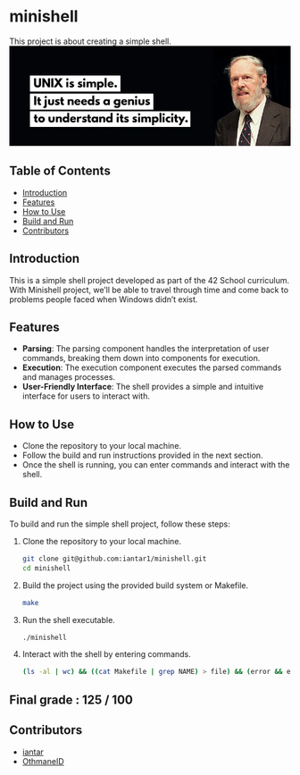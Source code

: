 # minishell
This project is about creating a simple shell.
![Dennis Ritchie](images/Dennis_Ritchie.webp)

## Table of Contents
- [Introduction](#introduction)
- [Features](#features)
- [How to Use](#how-to-use)
- [Build and Run](#build-and-run)
- [Contributors](#contributors)

## Introduction

This is a simple shell project developed as part of the 42 School curriculum.
With Minishell project, we’ll be able to travel through time and come back to problems people faced when Windows didn’t exist.

## Features
- **Parsing**: The parsing component handles the interpretation of user commands, breaking them down into components for execution.
- **Execution**: The execution component executes the parsed commands and manages processes.
- **User-Friendly Interface**: The shell provides a simple and intuitive interface for users to interact with.

## How to Use
- Clone the repository to your local machine.
- Follow the build and run instructions provided in the next section.
- Once the shell is running, you can enter commands and interact with the shell.

## Build and Run
To build and run the simple shell project, follow these steps:
1. Clone the repository to your local machine.
   ```bash
   git clone git@github.com:iantar1/minishell.git
   cd minishell

2. Build the project using the provided build system or Makefile.
   ```bash
   make

3. Run the shell executable.
   ```bash
   ./minishell

4. Interact with the shell by entering commands.
   ```bash
   (ls -al | wc) && ((cat Makefile | grep NAME) > file) && (error && error) | ....
   
## Final grade : 125 / 100
   

## Contributors
- [iantar](https://github.com/iantar1)
- [OthmaneID](https://github.com/OthmaneID)
